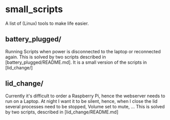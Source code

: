 # small_scripts
A list of (Linux) tools to make life easier.


## battery_plugged/
Running Scripts when power is disconnected to the laptop or reconnected again.
This is solved by two scripts described in [battery_plugged/README.md]. It is a small version of the scripts in [lid_change/]


## lid_change/
Currently it's difficult to order a Raspberry Pi, hence the webserver needs to run on a Laptop. At night I want it to be silent, hence, when I close the lid several processes need to be stopped, Volume set to mute, ...
This is solved by two scripts, described in [lid_change/README.md]

